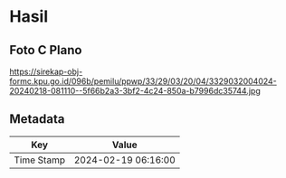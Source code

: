 # Hasil

## Foto C Plano

https://sirekap-obj-formc.kpu.go.id/096b/pemilu/ppwp/33/29/03/20/04/3329032004024-20240218-081110--5f66b2a3-3bf2-4c24-850a-b7996dc35744.jpg


## Metadata

| Key        | Value               |
| ---------- | ------------------- |
| Time Stamp | 2024-02-19 06:16:00 |




